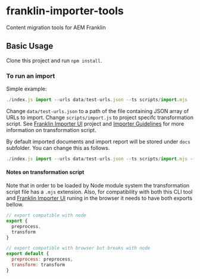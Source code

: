 # franklin-importer-tools
Content migration tools for AEM Franklin

## Basic Usage

Clone this project and run `npm install`.

### To run an import
Simple example:
```javascript
./index.js import --urls data/test-urls.json --ts scripts/import.mjs
```
Change `data/test-urls.json` to a path of the file containing JSON array of URLs to import. Change `scripts/import.js` to project specifc transformation script. 
See [Franklin Importer UI](https://github.com/adobe/helix-importer-ui) project and [Importer Guidelines](https://github.com/adobe/helix-importer-ui/blob/main/importer-guidelines.md)
for more information on transformation script.

By default imported documents and import report will be stored under `docs` subfolder. You can change this as follows.
```javascript
./index.js import --urls data/test-urls.json --ts scripts/import.mjs --target /myImportedDocs
```

#### Notes on transformation script
Note that in order to be loaded by Node module system the transformation script file has a `.mjs` extension. 
Also, for compatibility with both this CLI tool and [Franklin Importer UI](https://github.com/adobe/helix-importer-ui) runing in the browser it needs to have both exports bellow.
```javascript
// export compatible with node
export {
  preprocess,
  transform
}

// export compatible with browser but breaks with node
export default {
  preprocess: preprocess,
  transform: transform
}
```

